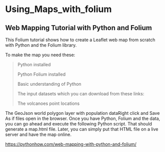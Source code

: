 # Using_Maps_with_folium

## Web Mapping Tutorial with Python and Folium
This Folium tutorial shows how to create a Leaflet web map from scratch with Python and the Folium library. 

To make the map you need these:

>Python installed
>
>Python Folium installed
>
>Basic understanding of Python
>
>The input datasets which you can download from these links:
>
>The volcanoes point locations

The GeoJson world polygon layer with population dataRight click and Save As if files open in the browser.
Once you have Python, Folium and the data, you can go ahead and execute the following Python script. That should generate a map.html file. Later, you can simply put that HTML file on a live server and have the map online.


https://pythonhow.com/web-mapping-with-python-and-folium/

